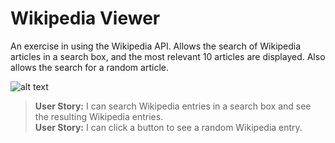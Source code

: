 # Wikipedia Viewer

An exercise in using the Wikipedia API. Allows the search of Wikipedia articles in a search box, and the most relevant 10 articles are displayed. Also allows the search for a random article.

![alt text](https://caleb-ellis.github.io/images/wikipedia.png)

>**User Story:** I can search Wikipedia entries in a search box and see the resulting Wikipedia entries.<br>
>**User Story:** I can click a button to see a random Wikipedia entry.<br>
